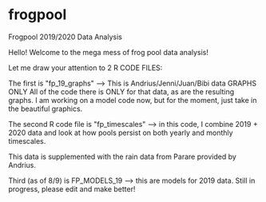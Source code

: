 # frogpool
Frogpool 2019/2020 Data Analysis

Hello! Welcome to the mega mess of frog pool data analysis!

Let me draw your attention to 2 R CODE FILES:

The first is "fp_19_graphs" --> This is Andrius/Jenni/Juan/Bibi data GRAPHS ONLY
All of the code there is ONLY for that data, as are the resulting graphs. 
I am working on a model code now, but for the moment, just take in the beautiful graphics.


The second R code file is "fp_timescales" --> in this code, I combine 2019 + 2020 data
and look at how pools persist on both yearly and monthly timescales.

This data is supplemented with the rain data from Parare provided by Andrius. 

Third (as of 8/9) is FP_MODELS_19 --> this are models for 2019 data. Still in progress, please edit and make better!
